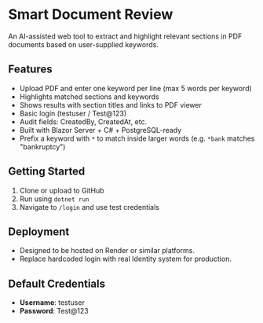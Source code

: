 # Smart Document Review

An AI-assisted web tool to extract and highlight relevant sections in PDF documents based on user-supplied keywords.

## Features
- Upload PDF and enter one keyword per line (max 5 words per keyword)
- Highlights matched sections and keywords
- Shows results with section titles and links to PDF viewer
- Basic login (testuser / Test@123)
- Audit fields: CreatedBy, CreatedAt, etc.
- Built with Blazor Server + C# + PostgreSQL-ready
- Prefix a keyword with `*` to match inside larger words (e.g. `*bank` matches "bankruptcy")

## Getting Started

1. Clone or upload to GitHub
2. Run using `dotnet run`
3. Navigate to `/login` and use test credentials

## Deployment

- Designed to be hosted on Render or similar platforms.
- Replace hardcoded login with real Identity system for production.

## Default Credentials

- **Username**: testuser
- **Password**: Test@123
